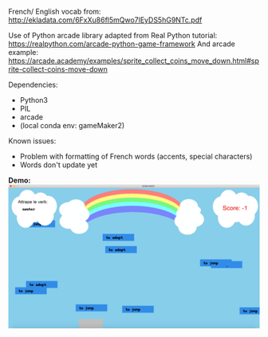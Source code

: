 French/ English vocab from: http://ekladata.com/6FxXu86fl5mQwo7lEyDS5hG9NTc.pdf

Use of Python arcade library adapted from Real Python tutorial: https://realpython.com/arcade-python-game-framework
And arcade example: https://arcade.academy/examples/sprite_collect_coins_move_down.html#sprite-collect-coins-move-down

Dependencies:
- Python3
- PIL
- arcade
- (local conda env: gameMaker2)

Known issues:
- Problem with formatting of French words (accents, special characters)
- Words don't update yet

**Demo:**
![verbDrop demo](Screenshot_verbDrop.png)

